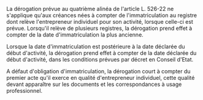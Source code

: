La dérogation prévue au quatrième alinéa de l'article L. 526-22 ne s'applique qu'aux créances nées à compter de l'immatriculation au registre dont relève l'entrepreneur individuel pour son activité, lorsque celle-ci est prévue. Lorsqu'il relève de plusieurs registres, la dérogation prend effet à compter de la date d'immatriculation la plus ancienne.

Lorsque la date d'immatriculation est postérieure à la date déclarée du début d'activité, la dérogation prend effet à compter de la date déclarée du début d'activité, dans les conditions prévues par décret en Conseil d'Etat.

A défaut d'obligation d'immatriculation, la dérogation court à compter du premier acte qu'il exerce en qualité d'entrepreneur individuel, cette qualité devant apparaître sur les documents et les correspondances à usage professionnel.
